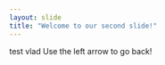 ```yaml
---
layout: slide
title: "Welcome to our second slide!"
---
```

test vlad
Use the left arrow to go back!
